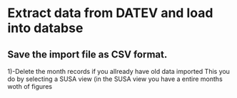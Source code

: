 Extract data from DATEV and load into databse
=============================================


Save the import file as CSV format. 
-----------------------------------

1)-Delete the month records if you allready have old data imported
This you do by selecting a SUSA view (in the SUSA view you have a entire months woth of figures
